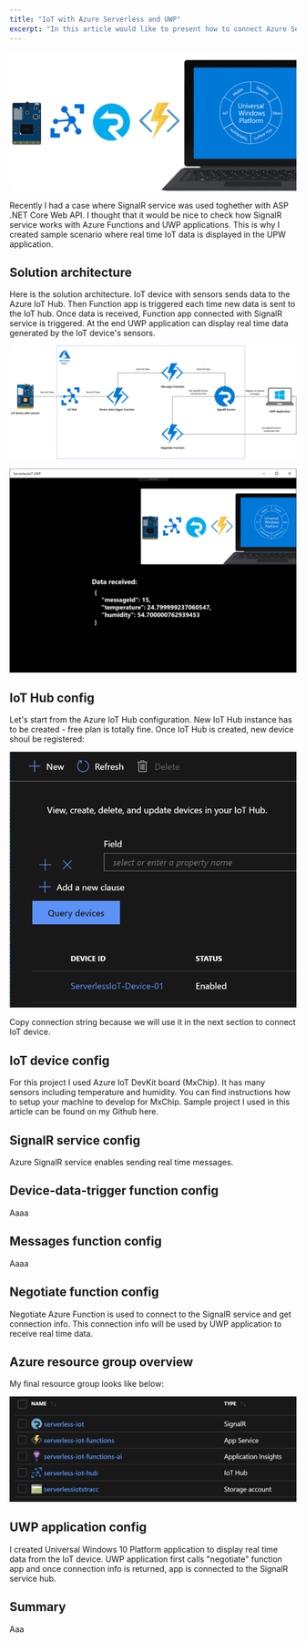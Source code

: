 ```yaml
---
title: "IoT with Azure Serverless and UWP"
excerpt: "In this article would like to present how to connect Azure Serverless services together with IoT device to display real time data in the UWP application."
---
```


<p align="center">
<img src="/images/devisland/article21/assets/ServerlessIoT1.png?raw=true" alt="IoT with Azure Serverless and UWP"/>
</p>

Recently I had a case where SignalR service was used toghether with ASP .NET Core Web API. I thought that it would be nice to check how SignalR service works with Azure Functions and UWP applications. This is why I created sample scenario where real time IoT data is displayed in the UPW application.


## Solution architecture

Here is the solution architecture. IoT device with sensors sends data to the Azure IoT Hub. Then Function app is triggered each time new data is sent to the IoT hub.
Once data is received, Function app connected with SignalR service is triggered. At the end UWP application can display real time data generated by the IoT device's sensors.

<p align="center">
<img src="/images/devisland/article21/assets/ServerlessIoT2.png?raw=true" alt="Image not found"/>
</p>

<p align="center">
<img src="/images/devisland/article21/assets/ServerlessIoT3.png?raw=true" alt="Image not found"/>
</p>


## IoT Hub config

Let's start from the Azure IoT Hub configuration. New IoT Hub instance has to be created - free plan is totally fine. Once IoT Hub is created, new device shoul be registered:

<p align="center">
<img src="/images/devisland/article21/assets/ServerlessIoT5.png?raw=true" alt="Image not found"/>
</p>

Copy connection string because we will use it in the next section to connect IoT device.


## IoT device config

For this project I used Azure IoT DevKit board (MxChip). It has many sensors including temperature and humidity. You can find instructions how to setup your machine to develop for MxChip. Sample project I used in this article can be found on my Github here.


## SignalR service config

Azure SignalR service enables sending real time messages.


## Device-data-trigger function config

Aaaa


## Messages function config

Aaaa


## Negotiate function config

Negotiate Azure Function is used to connect to the SignalR service and get connection info. This connection info will be used by UWP application to receive real time data.


## Azure resource group overview

My final resource group looks like below:

<p align="center">
<img src="/images/devisland/article21/assets/ServerlessIoT4.PNG?raw=true" alt="Image not found"/>
</p>


## UWP application config

I created Universal Windows 10 Platform application to display real time data from the IoT device. UWP application first calls "negotiate" function app and once connection info is returned, app is connected to the SignalR service hub.


## Summary

Aaa